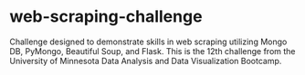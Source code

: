 # web-scraping-challenge
Challenge designed to demonstrate skills in web scraping utilizing Mongo DB, PyMongo, Beautiful Soup, and Flask.  This is the 12th challenge from the University of Minnesota Data Analysis and Data Visualization Bootcamp.
